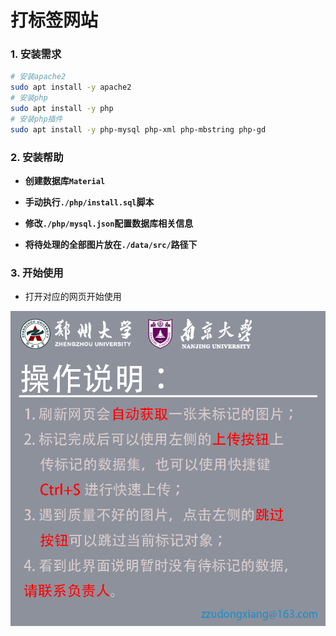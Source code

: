 # 打标签网站

### 1. 安装需求

```bash
# 安装apache2
sudo apt install -y apache2
# 安装php
sudo apt install -y php
# 安装php插件
sudo apt install -y php-mysql php-xml php-mbstring php-gd
```

### 2. 安装帮助

- **创建数据库`Material`**

- **手动执行`./php/install.sql`脚本**

- **修改`./php/mysql.json`配置数据库相关信息**

- **将待处理的全部图片放在`./data/src/`路径下**

### 3. 开始使用

- 打开对应的网页开始使用

![sample](README.assets/sample.png)